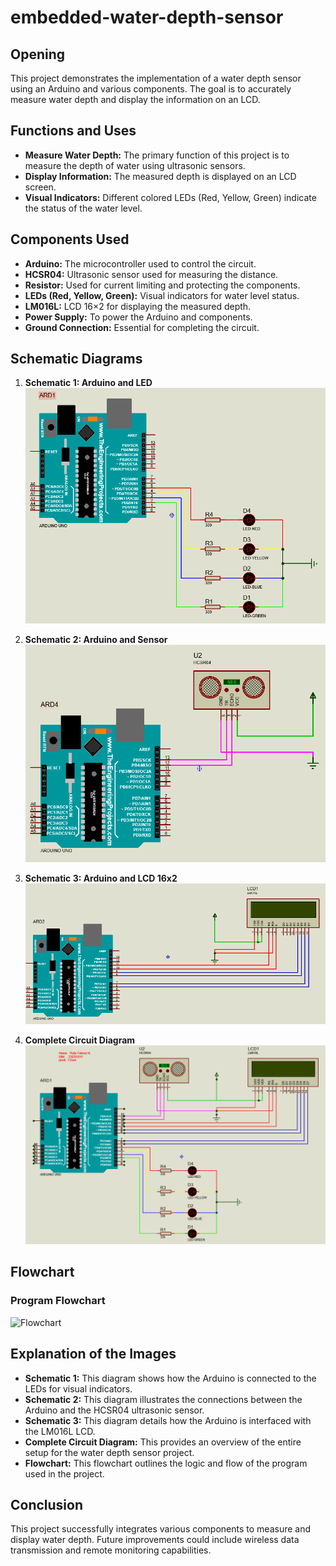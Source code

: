 # embedded-water-depth-sensor

## Opening
This project demonstrates the implementation of a water depth sensor using an Arduino and various components. The goal is to accurately measure water depth and display the information on an LCD.

## Functions and Uses
- **Measure Water Depth:** The primary function of this project is to measure the depth of water using ultrasonic sensors.
- **Display Information:** The measured depth is displayed on an LCD screen.
- **Visual Indicators:** Different colored LEDs (Red, Yellow, Green) indicate the status of the water level.

## Components Used
- **Arduino:** The microcontroller used to control the circuit.
- **HCSR04:** Ultrasonic sensor used for measuring the distance.
- **Resistor:** Used for current limiting and protecting the components.
- **LEDs (Red, Yellow, Green):** Visual indicators for water level status.
- **LM016L:** LCD 16×2 for displaying the measured depth.
- **Power Supply:** To power the Arduino and components.
- **Ground Connection:** Essential for completing the circuit.

## Schematic Diagrams
1. **Schematic 1: Arduino and LED**
   ![Schematic 1](schematics/schematics1.png)

2. **Schematic 2: Arduino and Sensor**
   ![Schematic 2](schematics/schematics2.png)

3. **Schematic 3: Arduino and LCD 16x2**
   ![Schematic 3](schematics/schematics3.png)

4. **Complete Circuit Diagram**
   ![Complete Circuit](schematics/complete_circuit.png)

## Flowchart
### Program Flowchart
![Flowchart]()

## Explanation of the Images
- **Schematic 1:** This diagram shows how the Arduino is connected to the LEDs for visual indicators.
- **Schematic 2:** This diagram illustrates the connections between the Arduino and the HCSR04 ultrasonic sensor.
- **Schematic 3:** This diagram details how the Arduino is interfaced with the LM016L LCD.
- **Complete Circuit Diagram:** This provides an overview of the entire setup for the water depth sensor project.
- **Flowchart:** This flowchart outlines the logic and flow of the program used in the project.

## Conclusion
This project successfully integrates various components to measure and display water depth. Future improvements could include wireless data transmission and remote monitoring capabilities.
